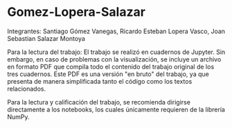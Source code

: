 # Gomez-Lopera-Salazar
Integrantes: Santiago Gómez Vanegas, Ricardo Esteban Lopera Vasco, Joan Sebastian Salazar Montoya

Para la lectura del trabajo:
El trabajo se realizó en cuadernos de Jupyter. Sin embargo, en caso de problemas con la visualización, se incluye un archivo en formato PDF que compila todo el contenido del trabajo original de los tres cuadernos. Este PDF es una versión "en bruto" del trabajo, ya que presenta de manera simplificada tanto el código como los textos relacionados.

Para la lectura y calificación del trabajo, se recomienda dirigirse directamente a los notebooks, los cuales únicamente requieren de la librería NumPy.
